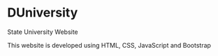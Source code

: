 # DUniversity

State University Website

This website is developed using HTML, CSS, JavaScript and Bootstrap
